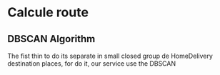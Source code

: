 # Calcule route

## DBSCAN Algorithm

The fist thin to do its separate in small closed group de HomeDelivery destination places, for do it, our service use the DBSCAN
